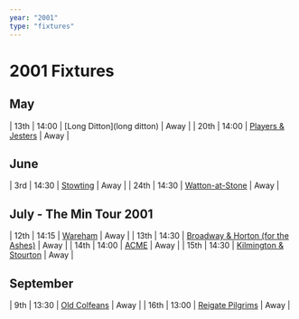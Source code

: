 ```yaml
---
year: "2001"
type: "fixtures"
---
```


# 2001 Fixtures



## May

| 13th | 14:00 | [Long Ditton](long ditton) | Away |
| 20th | 14:00 | [Players & Jesters](players-and-jesters) | Away |

## June

| 3rd | 14:30 | [Stowting](stowting) | Away |
| 24th | 14:30 | [Watton-at-Stone](watton-at-stone) | Away |

## July - The Min Tour 2001

| 12th | 14:15 | [Wareham](wareham) | Away |
| 13th | 14:30 | [Broadway & Horton (for the Ashes)](broadway-and-horton) | Away |
| 14th | 14:00 | [ACME](acme) | Away |
| 15th | 14:30 | [Kilmington & Stourton](kilmington-and-stourton) | Away |

## September

| 9th | 13:30 | [Old Colfeans](old-colfeans) | Away |
| 16th | 13:00 | [Reigate Pilgrims](reigate-pilgrims) | Away |